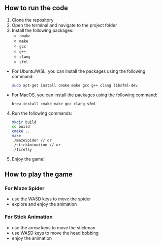 ## How to run the code

1. Clone the repository
2. Open the terminal and navigate to the project folder
3. Install the following packages:
   - `cmake`
   - `make`
   - `gcc`
   - `g++`
   - `clang`
   - `sfml`
- For Ubuntu/WSL, you can install the packages using the following command:
  ```bash
  sudo apt-get install cmake make gcc g++ clang libsfml-dev
  ```
- For MacOS, you can install the packages using the following command:
  ```bash
  brew install cmake make gcc clang sfml
  ```
4. Run the following commands:
   ```bash
   mkdir build
   cd build
   cmake ..
   make
   ./mazeSpider // or
   ./stickAnimation // or
   ./firefly
   ```
5. Enjoy the game!

## How to play the game
### For Maze Spider
- use the WASD keys to move the spider
- explore and enjoy the animation

### For Stick Animation
- use the arrow keys to move the stickman
- use WASD keys to move the head bobbing
- enjoy the animation
